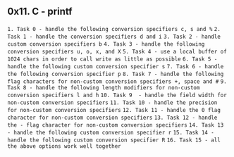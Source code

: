 ## 0x11. C - printf

`1. Task 0 - handle the following conversion specifiers c, s and %`
`2. Task 1 - handle the conversion specifiers d and i`
`3. Task 2 - handle custom conversion specifiers b`
`4. Task 3 - handle the following conversion specifiers u, o, x, and X`
`5. Task 4 - use a local buffer of 1024 chars in order to call write as little as possible`
`6. Task 5 - handle the following custom conversion specifier s`
`7. Task 6 - handle the following conversion specifier p`
`8. Task 7 - handle the following flag characters for non-custom conversion specifiers +, space and #`
`9. Task 8 - handle the following length modifiers for non-custom conversion specifiers l and h`
`10. Task 9  - handle the field width for non-custom conversion specifiers`
`11. Task 10 - handle the precision for non-custom conversion specifiers`
`12. Task 11 - handle the 0 flag character for non-custom conversion specifiers`
`13. Task 12 - handle the - flag character for non-custom conversion specifiers`
`14. Task 13 - handle the following custom conversion specifier r`
`15. Task 14 - handle the following custom conversion specifier R`
`16. Task 15 - all the above options work well together`
